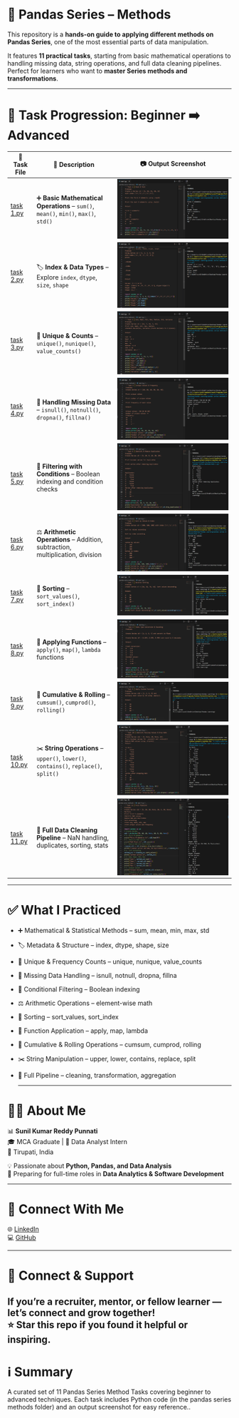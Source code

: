 # 🐼 Pandas Series – Methods  

This repository is a **hands-on guide to applying different methods on Pandas Series**, one of the most essential parts of data manipulation.  

It features **11 practical tasks**, starting from basic mathematical operations to handling missing data, string operations, and full data cleaning pipelines.  
Perfect for learners who want to **master Series methods and transformations**.  

---

# 📂 Task Progression: Beginner ➡️ Advanced  

| 🧪 Task File | 📄 Description | 📷 Output Screenshot |
|-------------|----------------|----------------------|
| [task 1.py](pandas%20series%20methods/task%201.py) | ➕ **Basic Mathematical Operations** – `sum()`, `mean()`, `min()`, `max()`, `std()` | ![task 1.png](task%201.png) |
| [task 2.py](pandas%20series%20methods/task%202.py) | 🏷️ **Index & Data Types** – Explore `index`, `dtype`, `size`, `shape` | ![task 2.png](task%202.png) |
| [task 3.py](pandas%20series%20methods/task%203.py) | 🔄 **Unique & Counts** – `unique()`, `nunique()`, `value_counts()` | ![task 3.png](task%203.png) |
| [task 4.py](pandas%20series%20methods/task%204.py) | 🧹 **Handling Missing Data** – `isnull()`, `notnull()`, `dropna()`, `fillna()` | ![task 4.png](task%204.png) |
| [task 5.py](pandas%20series%20methods/task%205.py) | 🎯 **Filtering with Conditions** – Boolean indexing and condition checks | ![task 5.png](task%205.png) |
| [task 6.py](pandas%20series%20methods/task%206.py) | ⚖️ **Arithmetic Operations** – Addition, subtraction, multiplication, division | ![task 6.png](task%206.png) |
| [task 7.py](pandas%20series%20methods/task%207.py) | 🔀 **Sorting** – `sort_values()`, `sort_index()` | ![task 7.png](task%207.png) |
| [task 8.py](pandas%20series%20methods/task%208.py) | 📝 **Applying Functions** – `apply()`, `map()`, `lambda` functions | ![task 8.png](task%208.png) |
| [task 9.py](pandas%20series%20methods/task%209.py) | 🔢 **Cumulative & Rolling** – `cumsum()`, `cumprod()`, `rolling()` | ![task 9.png](task%209.png) |
| [task 10.py](pandas%20series%20methods/task%2010.py) | ✂️ **String Operations** – `upper()`, `lower()`, `contains()`, `replace()`, `split()` | ![task 10.png](task%2010.png) |
| [task 11.py](pandas%20series%20methods/task%2011.py) | 🚀 **Full Data Cleaning Pipeline** – NaN handling, duplicates, sorting, stats | ![task 11.png](task%2011.png) |

---

# ✅ What I Practiced  
- ➕ Mathematical & Statistical Methods – sum, mean, min, max, std
- 🏷️ Metadata & Structure – index, dtype, shape, size
- 🔄 Unique & Frequency Counts – unique, nunique, value_counts
- 🧹 Missing Data Handling – isnull, notnull, dropna, fillna
- 🎯 Conditional Filtering – Boolean indexing
- ⚖️ Arithmetic Operations – element-wise math
- 🔀 Sorting – sort_values, sort_index
- 📝 Function Application – apply, map, lambda
- 🔢 Cumulative & Rolling Operations – cumsum, cumprod, rolling
- ✂️ String Manipulation – upper, lower, contains, replace, split
- 🚀 Full Pipeline – cleaning, transformation, aggregation

  ---
# 👨‍💻 About Me  

📊 **Sunil Kumar Reddy Punnati**  
🎓 MCA Graduate | 💼 Data Analyst Intern  
📍 Tirupati, India  

💡 Passionate about **Python, Pandas, and Data Analysis**  
🚀 Preparing for full-time roles in **Data Analytics & Software Development**  

---

# 🔗 Connect With Me  

🌐 [LinkedIn](https://www.linkedin.com/in/sunil-kumar-reddy-punnati-a0a279308/)  
💻 [GitHub](https://github.com/sunilkumarreddypunnati)  

---

# 🙌 Connect & Support  
If you’re a recruiter, mentor, or fellow learner — let’s connect and grow together!  
⭐ **Star this repo** if you found it helpful or inspiring. 
----

# ℹ️ Summary  

A curated set of 11 Pandas Series Method Tasks covering beginner to advanced techniques.
Each task includes Python code (in the pandas series methods folder) and an output screenshot for easy reference..
